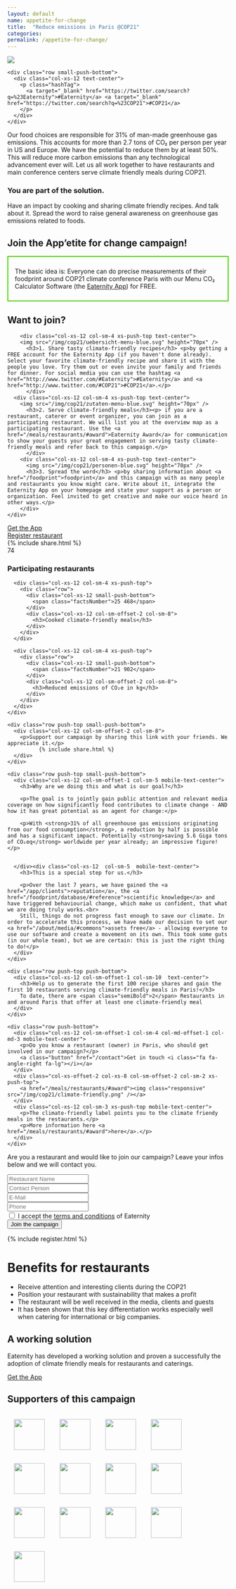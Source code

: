 ```yaml
---
layout: default
name: appetite-for-change
title:  "Reduce emissions in Paris @COP21"
categories:
permalink: /appetite-for-change/
---
```





<div class="bgDarkBlue viewPortHeight">
  <div class="container">
    <div class="row push-top push-bottom">
      <div class="col-xs-12 col-sm-offset-1 col-sm-10">
        <img class="responsive" src="/img/cop21/cop21-teaser.png" />
      </div>
    </div>

    <div class="row small-push-bottom">
      <div class="col-xs-12 text-center">
        <p class="hashTag">
          <a target="_blank" href="https://twitter.com/search?q=%23Eaternity">#Eaternity</a> <a target="_blank" href="https://twitter.com/search?q=%23COP21">#COP21</a>
        </p>
      </div>
    </div>
  </div>
</div><!-- /.viewPortHeight -->

<div class="container">
	<div class="row push-top push-bottom">
		<div class="col-xs-12 col-sm-offset-2 col-sm-8 text-center">
			<p class="teaserText">
				Our food choices are responsible for 31% of man-made greenhouse gas emissions. This accounts for more than 2.7 tons of CO₂ per person per year in US and Europe. We have the potential to reduce them by at least 50%. This will reduce more carbon emissions than any technological advancement ever will. Let us all work together to have restaurants and main conference centers serve climate friendly meals during COP21.</p>
        <h3>You are part of the solution.</h3> <p class="teaserText">Have an impact by cooking and sharing climate friendly recipes. And talk about it. Spread the word to raise general awareness on greenhouse gas emissions related to foods.
			</p>
      <h2>Join the <strong>App’etite for change</strong> campaign!</h2>
		</div>
	  </div>
</div>

<div class="container">
	<div class="row push-bottom">
		<div class="col-xs-12 col-sm-offset-3 col-sm-6 text-center" style="border: 2px solid #46cc00;padding: 10px 15px;">
			<p>
      The basic idea is: Everyone can do precise measurements of their foodprint around COP21 climate conference Paris with our Menu CO₂ Calculator Software (the <a href="/app">Eaternity App</a>) for FREE.</p>
		</div>
	</div>
  <div class="row big-push-top small-push-bottom">
		<div class="col-xs-12 col-sm-offset-2 col-sm-8 text-center">
	     <h2>Want to join?</h2>
		</div>
	</div>
    <div class="row small-push-bottom">

  		<div class="col-xs-12 col-sm-4 xs-push-top text-center">
        <img src="/img/cop21/uebersicht-menu-blue.svg" height="70px" />
          <h3>1. Share tasty climate-friendly recipes</h3> <p>by getting a FREE account for the Eaternity App (if you haven't done already). Select your favorite climate-friendly recipe and share it with the people you love. Try them out or even invite your family and friends for dinner. For social media you can use the hashtag <a href="http://www.twitter.com/#Eaternity">#Eaternity</a> and <a href="http://www.twitter.com/#COP21">#COP21</a>.</p>
          </div>
      <div class="col-xs-12 col-sm-4 xs-push-top text-center">
        <img src="/img/cop21/zutaten-menu-blue.svg" height="70px" />
          <h3>2. Serve climate-friendly meals</h3><p> if you are a restaurant, caterer or event organizer, you can join as a participating restaurant. We will list you at the overview map as a participating restaurant. Use the <a href="/meals/restaurants/#award">Eaternity Award</a> for communication to show your guests your great engagement in serving tasty climate-friendly meals and refer back to this campaign.</p>
          </div>
        <div class="col-xs-12 col-sm-4 xs-push-top text-center">
          <img src="/img/cop21/personen-blue.svg" height="70px" />
          <h3>3. Spread the word</h3> <p>by sharing information about <a href="/foodprint">foodprint</a> and this campaign with as many people and restaurants you know might care. Write about it, integrate the Eaternity App on your homepage and state your support as a person or organization. Feel invited to get creative and make our voice heard in other ways.</p>
        </div>
    </div>
<div class="row push-bottom">
    <div class="col-xs-12 col-sm-4 xs-push-top text-center">
        <a class="button" href="/app/get-the-app">Get the App <i class="fa fa-angle-right fa-lg"></i></a>
        </div>
    <div class="col-xs-12 col-sm-4 xs-push-top text-center">
        <a class="button" href="#register">Register restaurant<i class="fa fa-angle-right fa-lg"></i></a>
        </div>
      <div class="col-xs-12 col-sm-4 xs-push-top text-center">
        {% include share.html %}
      </div>
</div>


</div>



<div class="bgDarkBlue">
  <div class="container text-center">
    <div class="row big-push-top">
      <div class=" col-xs-12 col-sm-4 ">
        <div class="row">
          <div class="col-xs-12 small-push-bottom">
            <span class="factsNumber">74</span>
          </div>
          <div class="col-xs-12 col-sm-offset-2 col-sm-8">
            <h3>Participating restaurants</h3>
          </div>
        </div>
      </div>

      <div class="col-xs-12 col-sm-4 xs-push-top">
        <div class="row">
          <div class="col-xs-12 small-push-bottom">
            <span class="factsNumber">25 468</span>
          </div>
          <div class="col-xs-12 col-sm-offset-2 col-sm-8">
            <h3>Cooked climate-friendly meals</h3>
          </div>
        </div>
      </div>

      <div class="col-xs-12 col-sm-4 xs-push-top">
        <div class="row">
          <div class="col-xs-12 small-push-bottom">
            <span class="factsNumber">21 902</span>
          </div>
          <div class="col-xs-12 col-sm-offset-2 col-sm-8">
            <h3>Reduced emissions of CO₂e in kg</h3>
          </div>
        </div>
      </div>
    </div>

    <div class="row push-top small-push-bottom">
      <div class="col-xs-12 col-sm-offset-2 col-sm-8">
        <p>Support our campaign by sharing this link with your friends. We appreciate it.</p>
		      {% include share.html %}
      </div>
    </div>
  </div>
</div>

<div class="map window">
</div>

<div class="bgLightGrey">
  <div class="container">

    <div class="row push-top small-push-bottom">
      <div class="col-xs-12 col-sm-offset-1 col-sm-5 mobile-text-center">
        <h3>Why are we doing this and what is our goal?</h3>

        <p>The goal is to jointly gain public attention and relevant media coverage on how significantly food contributes to climate change - AND how it has great potential as an agent for change:</p>

        <p>With <strong>31% of all greenhouse gas emissions originating from our food consumption</strong>, a reduction by half is possible and has a significant impact. Potentially <strong>saving 5.6 Giga tons of CO₂eq</strong> worldwide per year already; an impressive figure!</p>


      </div><div class="col-xs-12  col-sm-5  mobile-text-center">
        <h3>This is a special step for us.</h3>

        <p>Over the last 7 years, we have gained the <a href="/app/clients">reputation</a>, the <a href="/foodprint/database/#reference">scientific knowledge</a> and have triggered behaviourial change, which make us confident, that what we are doing truly works.<br>
        Still, things do not progress fast enough to save our climate. In order to accelerate this process, we have made our decision to set our <a href="/about/media/#commons">assets free</a> - allowing everyone to use our software and create a movement on its own. This took some guts (in our whole team), but we are certain: this is just the right thing to do!</p>
      </div>
    </div>

    <div class="row push-top push-bottom">
      <div class="col-xs-12 col-sm-offset-1 col-sm-10  text-center">
        <h3>Help us to generate the first 100 recipe shares and gain the first 10 restaurants serving climate-friendly meals in Paris!</h3>
        To date, there are <span class="semiBold">2</span> Restaurants in and around Paris that offer at least one climate-friendly meal
      </div>
    </div>

    <div class="row push-bottom">
      <div class="col-xs-12 col-sm-offset-1 col-sm-4 col-md-offset-1 col-md-3 mobile-text-center">
        <p>Do you know a restaurant (owner) in Paris, who should get involved in our campaign?</p>
        <a class="button" href="/contact">Get in touch <i class="fa fa-angle-right fa-lg"></i></a>
      </div>
      <div class="col-xs-offset-2 col-xs-8 col-sm-offset-2 col-sm-2 xs-push-top">
        <a href="/meals/restaurants/#award"><img class="responsive" src="/img/cop21/climate-friendly.png" /></a>
      </div>
      <div class="col-xs-12 col-sm-3 xs-push-top mobile-text-center">
        <p>The climate-friendly label points you to the climate friendy meals in the restaurants.</p>
        <p>More information here <a href="/meals/restaurants/#award">here</a>.</p>
      </div>
    </div>
  </div>
</div>



  <div id="register" class="container">
    <div class="row push-top push-bottom">
      <div class="col-xs-12 col-sm-12 col-md-4">
        <p class="teaserText">
          Are you a restaurant and would like to join our campaign? Leave your infos below and we will contact you.
        </p>
		 <p id="result"></p>
      </div>
      <div class="col-xs-12 col-sm-12 col-md-8">
<form >
        <div class="row">
          <div class="col-xs-12 col-sm-6">
            <input type="text" name="restaurant" placeholder="Restaurant Name">
          </div>
          <div class="col-xs-12 col-sm-6">
            <input type="text" name="name" placeholder="Contact Person">
          </div>
        </div>
        <div class="row">
          <div class="col-xs-12 col-sm-6">
            <input type="text" name="email" placeholder="E-Mail">
          </div>
          <div class="col-xs-12 col-sm-6">
            <input type="text" name="phone" placeholder="Phone">
          </div>
        </div>
        <div class="row">
          <div class="col-xs-12 col-sm-6">
            <input name="check" type="checkbox"> I accept the <a href="/legal">terms and conditions</a> of Eaternity
          </div>
          <div class="col-xs-12 col-sm-6 text-right-above-xs xs-push-top">
            <button type="submit">
              Join the campaign <i class="fa fa-angle-right fa-lg"></i>
            </button>
          </div>
        </div>
</form>
      </div>
    </div>
  </div>


{% include register.html %}


<div class="bgLightGrey">
<div class="container">
  <div class="row big-push-top big-push-bottom">
    <div class="col-xs-12 col-sm-6">
      <h1>Benefits for restaurants</h1>
      <ul>
        <li>Receive attention and interesting clients during the COP21</li>
        <li>Position your restaurant with sustainability that makes a profit</li>
        <li>The restaurant will be well received in the media, clients and guests</li>
        <li>It has been shown that this key differentiation works especially well when catering for international or big companies.</li>
      </ul>
    </div>
    <div class="col-xs-12 col-sm-offset-1 col-sm-5 xs-push-top">
      <h2>A working solution</h2>
      <p>Eaternity has developed a working solution and proven a successfully the adoption of climate friendly meals for restaurants and caterings.</p>
      <a class="button" href="/app/get-the-app">Get the App <i class="fa fa-angle-right fa-lg"></i></a>
    </div>
  </div>
</div>
</div>

<div class="container">
  <div class="row big-push-top small-push-bottom">
    <div class="col-xs-12 text-center">
      <h2>Supporters of this campaign</h2>
    </div>
  </div>

  <style>
  .image-logos img {
    height:70px;
    margin:15px;
  }
  </style>

  <div class="row push-bottom">
  <div class="col-xs-12 text-center image-logos">
      <img src="/img/cop21/Climate-KIC.png">
      <img src="/img/cop21/Climate-Action-Programme.png">
      <img src="/img/cop21/foodwaste.png">
      <img src="/img/cop21/zhaw.svg">
      <img src="/img/cop21/gap.png">
      <img src="/img/cop21/myblueplanet.png">
      <img src="/img/cop21/ashoka.png">
      <img src="/img/cop21/sourcemap.png">
      <img src="/img/cop21/klimastiftung.svg">
      <img src="/img/cop21/sparknews.png">
      <img src="/img/cop21/foodward.png">
      <img src="/img/cop21/fossilfree.png">
      <img src="/img/cop21/foodle.png">
      <!-- <img src="/img/cop21/klimaallianz.png"> -->
  </div>
  </div>

</div>

<script src="https://ajax.googleapis.com/ajax/libs/jquery/1.11.3/jquery.min.js"></script>
<script src="https://maps.googleapis.com/maps/api/js"></script>
<script src="/js/bootstrap.min.js"></script>
<script src="/js/icheck.min.js"></script>
<script src="/js/infobubble.js"></script>
<script src="/js/script-cop21.js"></script>
